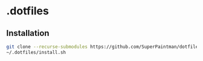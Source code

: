 # .dotfiles

## Installation

```sh
git clone --recurse-submodules https://github.com/SuperPaintman/dotfiles ~/.dotfiles
~/.dotfiles/install.sh
```
